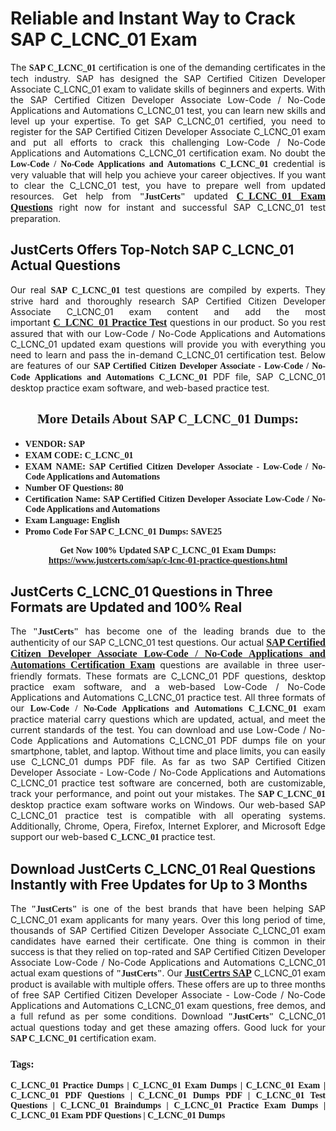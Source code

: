 <h1><strong>Reliable and Instant Way to Crack SAP C_LCNC_01 Exam</strong></h1>

<p style="text-align: justify;">The <span style="font-family:Georgia,serif;"><strong>SAP C_LCNC_01</strong></span> certification is one of the demanding certificates in the tech industry. SAP has designed the SAP Certified Citizen Developer Associate C_LCNC_01 exam to validate skills of beginners and experts. With the SAP Certified Citizen Developer Associate Low-Code / No-Code Applications and Automations C_LCNC_01 test, you can learn new skills and level up your expertise. To get SAP C_LCNC_01 certified, you need to register for the SAP Certified Citizen Developer Associate C_LCNC_01 exam and put all efforts to crack this challenging Low-Code / No-Code Applications and Automations C_LCNC_01 certification exam. No doubt the <span style="font-family:Georgia,serif;"><strong>Low-Code / No-Code Applications and Automations C_LCNC_01</strong></span> credential is very valuable that will help you achieve your career objectives. If you want to clear the C_LCNC_01 test, you have to prepare well from updated resources. Get help from <span style="font-size:14px;"><span style="font-family:Georgia,serif;"><strong>"JustCerts"</strong></span></span> updated <a href="https://www.justcerts.com/sap/c-lcnc-01-practice-questions.html"><span style="font-size:16px;"><span style="font-family:Georgia,serif;"><strong>C_LCNC_01 Exam Questions</strong></span></span></a> right now for instant and successful SAP C_LCNC_01 test preparation.</p>

<h2><strong>JustCerts Offers Top-Notch SAP C_LCNC_01 Actual Questions </strong></h2>

<p style="text-align: justify;">Our real <span style="font-family:Georgia,serif;"><strong>SAP C_LCNC_01</strong></span> test questions are compiled by experts. They strive hard and thoroughly research SAP Certified Citizen Developer Associate C_LCNC_01 exam content and add the most important <a href="https://www.justcerts.com/sap/c-lcnc-01-practice-questions.html"><span style="font-size:16px;"><span style="font-family:Georgia,serif;"><strong>C_LCNC_01 Practice Test</strong></span></span></a> questions in our product. So you rest assured that with our Low-Code / No-Code Applications and Automations C_LCNC_01 updated exam questions will provide you with everything you need to learn and pass the in-demand C_LCNC_01 certification test. Below are features of our <span style="font-family:Georgia,serif;"><strong>SAP Certified Citizen Developer Associate - Low-Code / No-Code Applications and Automations C_LCNC_01</strong></span> PDF file, SAP C_LCNC_01 desktop practice exam software, and web-based practice test.</p>

<h2 style="text-align: center;"><strong><span style="font-family:Georgia,serif;">More Details About SAP C_LCNC_01 Dumps:</span></strong></h2>

<ul>
	<li style="text-align: justify;"><span style="font-size:14px;"><span style="font-family:Georgia,serif;"><strong>VENDOR: SAP</strong></span></span></li>
	<li style="text-align: justify;"><span style="font-size:14px;"><span style="font-family:Georgia,serif;"><strong>EXAM CODE: C_LCNC_01</strong></span></span></li>
	<li style="text-align: justify;"><span style="font-size:14px;"><span style="font-family:Georgia,serif;"><strong>EXAM NAME: SAP Certified Citizen Developer Associate - Low-Code / No-Code Applications and Automations</strong></span></span></li>
	<li style="text-align: justify;"><span style="font-size:14px;"><span style="font-family:Georgia,serif;"><strong>Number OF Questions: 80</strong></span></span></li>
	<li style="text-align: justify;"><span style="font-size:14px;"><span style="font-family:Georgia,serif;"><strong>Certification Name: SAP Certified Citizen Developer Associate Low-Code / No-Code Applications and Automations</strong></span></span></li>
	<li style="text-align: justify;"><span style="font-size:14px;"><span style="font-family:Georgia,serif;"><strong>Exam Language: English</strong></span></span></li>
	<li style="text-align: justify;"><span style="font-size:14px;"><span style="font-family:Georgia,serif;"><strong>Promo Code For SAP C_LCNC_01 Dumps: SAVE25</strong></span></span></li>
</ul>

<p style="text-align: center;"><strong><span style="font-family:Georgia,serif;"><span style="font-size:14px;">Get Now 100% Updated SAP C_LCNC_01 Exam Dumps:</span> <a href="https://www.justcerts.com/sap/c-lcnc-01-practice-questions.html">https://www.justcerts.com/sap/c-lcnc-01-practice-questions.html</a></span></strong></p>

<h2><strong>JustCerts C_LCNC_01 Questions in Three Formats are Updated and 100% Real</strong></h2>

<p style="text-align: justify;">The <span style="font-size:14px;"><span style="font-family:Georgia,serif;"><strong>"JustCerts"</strong></span></span> has become one of the leading brands due to the authenticity of our SAP C_LCNC_01 test questions. Our actual <a href="https://www.justcerts.com/sap/sap-certified-citizen-developer-associate-certification-exams.html"><span style="font-size:16px;"><span style="font-family:Georgia,serif;"><strong>SAP Certified Citizen Developer Associate Low-Code / No-Code Applications and Automations Certification Exam</strong></span></span></a> questions are available in three user-friendly formats. These formats are C_LCNC_01 PDF questions, desktop practice exam software, and a web-based Low-Code / No-Code Applications and Automations C_LCNC_01 practice test. All three formats of our <strong><span style="font-family:Georgia,serif;">Low-Code / No-Code Applications and Automations C_LCNC_01</span></strong> exam practice material carry questions which are updated, actual, and meet the current standards of the test. You can download and use Low-Code / No-Code Applications and Automations C_LCNC_01 PDF dumps file on your smartphone, tablet, and laptop. Without time and place limits, you can easily use C_LCNC_01 dumps PDF file. As far as two SAP Certified Citizen Developer Associate - Low-Code / No-Code Applications and Automations C_LCNC_01 practice test software are concerned, both are customizable, track your performance, and point out your mistakes. The <span style="font-family:Georgia,serif;"><strong>SAP C_LCNC_01</strong></span> desktop practice exam software works on Windows. Our web-based SAP C_LCNC_01 practice test is compatible with all operating systems. Additionally, Chrome, Opera, Firefox, Internet Explorer, and Microsoft Edge support our web-based <span style="font-family:Georgia,serif;"><strong>C_LCNC_01 </strong></span> practice test.</p>

<h2><strong>Download JustCerts C_LCNC_01 Real Questions Instantly with Free Updates for Up to 3 Months</strong></h2>

<p style="text-align: justify;">The <span style="font-family:Georgia,serif;"><span style="font-size:14px;"><strong>"JustCerts"</strong></span></span> is one of the best brands that have been helping SAP C_LCNC_01 exam applicants for many years. Over this long period of time, thousands of SAP Certified Citizen Developer Associate C_LCNC_01 exam candidates have earned their certificate. One thing is common in their success is that they relied on top-rated and SAP Certified Citizen Developer Associate Low-Code / No-Code Applications and Automations C_LCNC_01 actual exam questions of <span style="font-family:Georgia,serif;"><span style="font-size:14px;"><strong>"JustCerts"</strong></span></span>. Our <a href="https://www.justcerts.com/sap-certification-exams.html"><span style="font-size:16px;"><span style="font-family:Georgia,serif;"><strong>JustCertrs SAP</strong></span></span></a> C_LCNC_01 exam product is available with multiple offers. These offers are up to three months of free SAP Certified Citizen Developer Associate - Low-Code / No-Code Applications and Automations C_LCNC_01 exam questions, free demos, and a full refund as per some conditions. Download <span style="font-family:Georgia,serif;"><span style="font-size:14px;"><strong>"JustCerts"</strong></span></span> C_LCNC_01 actual questions today and get these amazing offers. Good luck for your <span style="font-family:Georgia,serif;"><strong>SAP C_LCNC_01</strong></span> certification exam.</p>

<h3 style="text-align: justify;"><span style="font-family:Georgia,serif;"><strong>Tags:</strong></span></h3>

<p style="text-align: justify;"><span style="font-family:Georgia,serif;"><strong>C_LCNC_01 Practice Dumps | C_LCNC_01 Exam Dumps | C_LCNC_01 Exam | C_LCNC_01 PDF Questions | C_LCNC_01 Dumps PDF | C_LCNC_01 Test Questions | C_LCNC_01 Braindumps | C_LCNC_01 Practice Exam Dumps | C_LCNC_01 Exam PDF Questions | C_LCNC_01 Dumps</strong></span></p>
